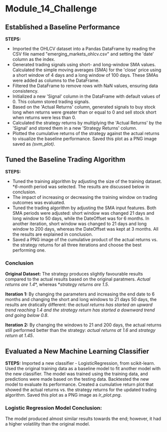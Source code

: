 # Module_14_Challenge

## Established a Baseline Performance

**STEPS:**
- Imported the OHLCV dataset into a Pandas DataFrame by reading the CSV file named "emerging_markets_ohlcv.csv" and setting the 'date' column as the index.
- Generated trading signals using short- and long-window SMA values. Calculated the simple moving averages (SMA) for the 'close' price using a short window of 4 days and a long window of 100 days. These SMAs were added as columns to the DataFrame.
- Filtered the DataFrame to remove rows with NaN values, ensuring data consistency.
- Initialized a new 'Signal' column in the DataFrame with default values of 0. This column stored trading signals.
- Based on the 'Actual Returns' column, generated signals to buy stock long when returns were greater than or equal to 0 and sell stock short when returns were less than 0.
- Calculated the strategy returns by multiplying the 'Actual Returns' by the 'Signal' and stored them in a new 'Strategy Returns' column.
- Plotted the cumulative returns of the strategy against the actual returns to visualize the baseline performance. Saved this plot as a PNG image saved as *(svm_plot)*.


## Tuned the Baseline Trading Algorithm

**STEPS:**

- Tuned the training algorithm by adjusting the size of the training dataset. **6-month* period was selected. The results are discussed below in conclusion.
- The impact of increasing or decreasing the training window on trading outcomes was evaluated.
- Tuned the trading algorithm by adjusting the SMA input features. Both SMA periods were adjusted: short window was changed 21 days and long window to 50 days, while the DateOffset was for 6 months. In another iteration, short window was changed to 21 days and long window to 200 days, whereas the DateOffset was kept at 3 months. All the results are explained in conclusion.
- Saved a PNG image of the cumulative product of the actual returns vs. the strategy returns for all three iterations and choose the best performing one.


### Conclusion

**Original Dataset:** The strategy produces slightly favourable results compared to the actual results based on the original paratmers. *Actual returns are 1.4**, whereas **strategy returns are 1.5*.

**Iteration 1:** By changing the parameters and increasing the end date to 6 months and changing the short and long windows to 21 days 50 days, the results are dratically different: the **actual returns has started an upward trend reaching 1.4* and the *strategy return has started a downward trend and going below 0.8**.

**Iteration 2:** By changing the windows to 21 and 200 days, the actual returns still performed better than the strategy: *actual returns at 1.6* and *strategy return at 1.45*.

## Evaluated a New Machine Learning Classifier

**STEPS:**
Imported a new classifier - LogisticRegression, from scikit-learn.
Used the original training data as a baseline model to fit another model with the new classifier. The model was trained using the training data, and predictions were made based on the testing data.
Backtested the new model to evaluate its performance. Created a cumulative return plot that showed the actual returns vs. the strategy returns for the updated trading algorithm. Saved this plot as a PNG image as *lr_plot.png*.

### Logistic Regression Model Conclusion:
The model produced almost similar results towards the end; however, it had a higher volatility than the original model.
